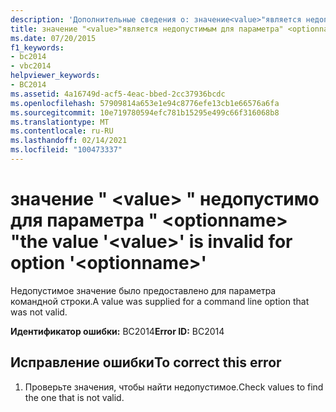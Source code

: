 ```yaml
---
description: 'Дополнительные сведения о: значение<value>"является недопустимым для параметра" <optionname> "'
title: значение "<value>"является недопустимым для параметра" <optionname> "
ms.date: 07/20/2015
f1_keywords:
- bc2014
- vbc2014
helpviewer_keywords:
- BC2014
ms.assetid: 4a16749d-acf5-4eac-bbed-2cc37936bcdc
ms.openlocfilehash: 57909814a653e1e94c8776efe13cb1e66576a6fa
ms.sourcegitcommit: 10e719780594efc781b15295e499c66f316068b8
ms.translationtype: MT
ms.contentlocale: ru-RU
ms.lasthandoff: 02/14/2021
ms.locfileid: "100473337"
---
```

# <a name="the-value-value-is-invalid-for-option-optionname"></a><span data-ttu-id="ad8f1-105">значение " \<value> " недопустимо для параметра " \<optionname> "</span><span class="sxs-lookup"><span data-stu-id="ad8f1-105">the value '\<value>' is invalid for option '\<optionname>'</span></span>

<span data-ttu-id="ad8f1-106">Недопустимое значение было предоставлено для параметра командной строки.</span><span class="sxs-lookup"><span data-stu-id="ad8f1-106">A value was supplied for a command line option that was not valid.</span></span>  
  
 <span data-ttu-id="ad8f1-107">**Идентификатор ошибки:** BC2014</span><span class="sxs-lookup"><span data-stu-id="ad8f1-107">**Error ID:** BC2014</span></span>  
  
## <a name="to-correct-this-error"></a><span data-ttu-id="ad8f1-108">Исправление ошибки</span><span class="sxs-lookup"><span data-stu-id="ad8f1-108">To correct this error</span></span>  
  
1. <span data-ttu-id="ad8f1-109">Проверьте значения, чтобы найти недопустимое.</span><span class="sxs-lookup"><span data-stu-id="ad8f1-109">Check values to find the one that is not valid.</span></span>

